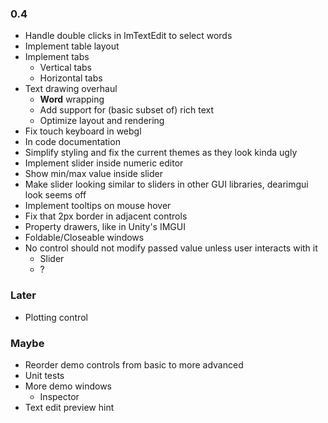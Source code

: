 ### 0.4
- Handle double clicks in ImTextEdit to select words
- Implement table layout
- Implement tabs
  - Vertical tabs
  - Horizontal tabs
- Text drawing overhaul
  - __Word__ wrapping
  - Add support for (basic subset of) rich text
  - Optimize layout and rendering
- Fix touch keyboard in webgl
- In code documentation
- Simplify styling and fix the current themes as they look kinda ugly
- Implement slider inside numeric editor
- Show min/max value inside slider
- Make slider looking similar to sliders in other GUI libraries, dearimgui look seems off
- Implement tooltips on mouse hover
- Fix that 2px border in adjacent controls
- Property drawers, like in Unity's IMGUI
- Foldable/Closeable windows
- No control should not modify passed value unless user interacts with it
  - Slider
  - ?

### Later
- Plotting control

### Maybe
- Reorder demo controls from basic to more advanced
- Unit tests
- More demo windows
  - Inspector
- Text edit preview hint